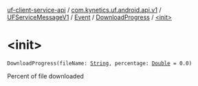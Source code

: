 [uf-client-service-api](../../../../index.md) / [com.kynetics.uf.android.api.v1](../../../index.md) / [UFServiceMessageV1](../../index.md) / [Event](../index.md) / [DownloadProgress](index.md) / [&lt;init&gt;](./-init-.md)

# &lt;init&gt;

`DownloadProgress(fileName: `[`String`](https://kotlinlang.org/api/latest/jvm/stdlib/kotlin/-string/index.html)`, percentage: `[`Double`](https://kotlinlang.org/api/latest/jvm/stdlib/kotlin/-double/index.html)` = 0.0)`

Percent of file downloaded

